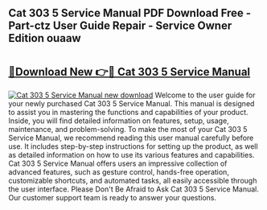 ## Cat 303 5 Service Manual PDF Download Free - Part-ctz User Guide Repair - Service Owner Edition ouaaw

# <h2><a href="http://bc5895.oget.top/?id=Cat+303+5+Service+Manual">🔗Download New 👉🔴 Cat 303 5 Service Manual</a></h2>

[![Cat 303 5 Service Manual new download](https://i.imgur.com/5g1atiW.png)](http://bc5895.oget.top/?id=Cat+303+5+Service+Manual)
Welcome to the user guide for your newly purchased Cat 303 5 Service Manual. This manual is designed to assist you in mastering the functions and capabilities of your product. Inside, you will find detailed information on features, setup, usage, maintenance, and problem-solving. To make the most of your Cat 303 5 Service Manual, we recommend reading this user manual carefully before use. It includes step-by-step instructions for setting up the product, as well as detailed information on how to use its various features and capabilities. Cat 303 5 Service Manual offers users an impressive collection of advanced features, such as gesture control, hands-free operation, customizable shortcuts, and automated tasks, all easily accessible through the user interface. Please Don't Be Afraid to Ask Cat 303 5 Service Manual. Our customer support team is ready to answer your questions.
